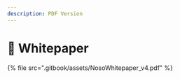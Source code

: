 ```yaml
---
description: PDF Version
---
```


# 📜 Whitepaper

{% file src=".gitbook/assets/NosoWhitepaper_v4.pdf" %}
